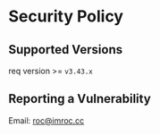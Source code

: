 # Security Policy

## Supported Versions

req version >= `v3.43.x`

## Reporting a Vulnerability

Email: roc@imroc.cc
